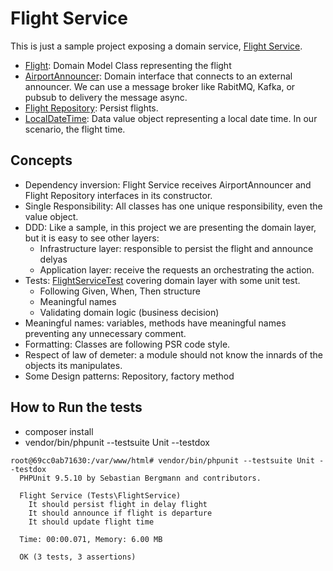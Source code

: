 # Flight Service
This is just a sample project exposing a domain service, [Flight Service](https://github.com/arturhayne/FlightService/blob/main/src/FlightService.php).

- [Flight](https://github.com/arturhayne/FlightService/blob/main/src/Flight.php): Domain Model Class representing the flight
- [AirportAnnouncer](https://github.com/arturhayne/FlightService/blob/main/src/AirportAnnouncer.php): Domain interface that connects to an external announcer. 
We can use a message broker like RabitMQ, Kafka, or pubsub to delivery the message async.
- [Flight Repository](https://github.com/arturhayne/FlightService/blob/main/src/FlightRepository.php): Persist flights. 
- [LocalDateTime](https://github.com/arturhayne/FlightService/blob/main/src/LocalDateTime.php): Data value object representing a local date time. In our scenario, the flight time.

## Concepts
 - Dependency inversion: Flight Service receives AirportAnnouncer and Flight Repository interfaces in its constructor.
 - Single Responsibility: All classes has one unique responsibility, even the value object.
 - DDD: Like a sample, in this project we are presenting the domain layer, but it is easy to see other layers:
    - Infrastructure layer: responsible to persist the flight and announce delyas
    - Application layer: receive the requests an orchestrating the action.
 - Tests: [FlightServiceTest](https://github.com/arturhayne/FlightService/blob/main/tests/Unit/FlightServiceTest.php) covering domain layer with some unit test.
    - Following Given, When, Then structure
    - Meaningful names
    - Validating domain logic (business decision)
 - Meaningful names: variables, methods have meaningful names preventing any unnecessary comment.   
 - Formatting: Classes are following PSR code style. 
 - Respect of law of demeter: a module should not know the innards of the objects its manipulates.
 - Some Design patterns: Repository, factory method
 
 ## How to Run the tests
 - composer install
 - vendor/bin/phpunit --testsuite Unit --testdox
 
 ```
 root@69cc0ab71630:/var/www/html# vendor/bin/phpunit --testsuite Unit --testdox
   PHPUnit 9.5.10 by Sebastian Bergmann and contributors.
   
   Flight Service (Tests\FlightService)
     It should persist flight in delay flight
     It should announce if flight is departure
     It should update flight time
   
   Time: 00:00.071, Memory: 6.00 MB
   
   OK (3 tests, 3 assertions)
```
